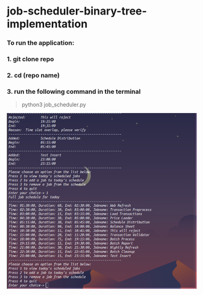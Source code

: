 # job-scheduler-binary-tree-implementation

### To run the application:

### 1. git clone repo

### 2. cd (repo name)

### 3. run the following command in the terminal

 > python3 job_scheduler.py



![screenshot](https://github.com/estrangedwriter/job-scheduler-binary-tree-implementation/blob/main/job_scheduler.png)